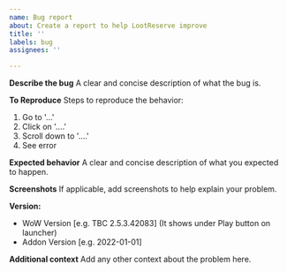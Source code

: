 ```yaml
---
name: Bug report
about: Create a report to help LootReserve improve
title: ''
labels: bug
assignees: ''

---
```


**Describe the bug**
A clear and concise description of what the bug is.

**To Reproduce**
Steps to reproduce the behavior:
1. Go to '...'
2. Click on '....'
3. Scroll down to '....'
4. See error

**Expected behavior**
A clear and concise description of what you expected to happen.

**Screenshots**
If applicable, add screenshots to help explain your problem.

**Version:**
- WoW Version [e.g. TBC 2.5.3.42083] (It shows under Play button on launcher)
 - Addon Version [e.g. 2022-01-01]

**Additional context**
Add any other context about the problem here.
